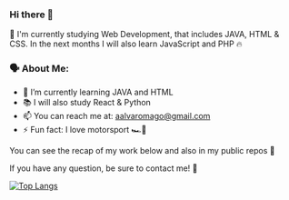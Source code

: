 ### Hi there 👋

🙌 I'm currently studying Web Development, that includes JAVA, HTML & CSS. In the next months I will also learn JavaScript and PHP 🔥

### 🗣️ About Me:

- 🧠 I’m currently learning JAVA and HTML
- 📚 I will also study React & Python
- 📫 You can reach me at: aalvaromago@gmail.com
- ⚡ Fun fact: I love motorsport 🏎️💨

You can see the recap of my work below and also in my public repos 👀

If you have any question, be sure to contact me! 🤙

[![Top Langs](https://github-readme-stats.vercel.app/api/top-langs/?username=alvaromago)](https://github.com/anuraghazra/github-readme-stats)
